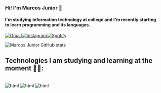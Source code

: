 ### Hi! I'm Marcos Junior 👋
#### I'm studying information technology at college and I'm recently starting to learn programming and its languages.

[![Gmail](https://img.shields.io/badge/Gmail-D14836?style=for-the-badge&logo=gmail&logoColor=white)](madsj0304@gmail.com)[![Instagram](https://img.shields.io/badge/Instagram-E4405F?style=for-the-badge&logo=instagram&logoColor=white)](https://instagram.com/marcos_adsj)[![Spotify](https://img.shields.io/badge/Spotify-1ED760?&style=for-the-badge&logo=spotify&logoColor=white)](https://open.spotify.com/user/marcos10junior)

![Marcos Junior GitHub stats](https://github-readme-stats.vercel.app/api?username=Marcos-adsj&show_icons=true&theme=radical)

## Technologies I am studying and learning at the moment 👨‍💻:
<div style="display: inline_block"><br/>
<img align="center" alt="html" src="https://img.shields.io/badge/HTML-239120?style=for-the-badge&logo=html5&logoColor=white"/>
<img align="center" alt="html" src="https://img.shields.io/badge/CSS-239120?&style=for-the-badge&logo=css3&logoColor=white"/>
<img align="center" alt="html" src="https://img.shields.io/badge/JavaScript-F7DF1E?style=for-the-badge&logo=javascript&logoColor=black"/>
</div>



